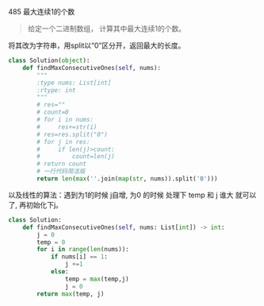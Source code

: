 485 最大连续1的个数

> 给定一个二进制数组， 计算其中最大连续1的个数。

将其改为字符串，用split以“0”区分开，返回最大的长度。

```python
class Solution(object):
    def findMaxConsecutiveOnes(self, nums):
        """
        :type nums: List[int]
        :rtype: int
        """
        # res=""
        # count=0
        # for i in nums:
        #     res+=str(i)
        # res=res.split("0")
        # for j in res:
        #     if len(j)>count:
        #         count=len(j)
        # return count
        # 一行代码简洁版
        return len(max(''.join(map(str, nums)).split('0')))
```

以及线性的算法：遇到为1的时候 j自增, 为0 的时候 处理下 temp 和 j 谁大 就可以了, 再初始化下j。

```python
class Solution:
    def findMaxConsecutiveOnes(self, nums: List[int]) -> int:
        j = 0
        temp = 0
        for i in range(len(nums)):
            if nums[i] == 1:
                j +=1
            else:
                temp = max(temp,j)
                j = 0
        return max(temp, j)

```

